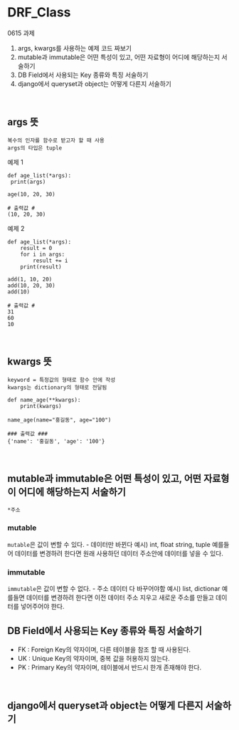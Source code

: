 # DRF_Class

0615 과제
 1. args, kwargs를 사용하는 예제 코드 짜보기
 3. mutable과 immutable은 어떤 특성이 있고, 어떤 자료형이 어디에 해당하는지 서술하기
 4. DB Field에서 사용되는 Key 종류와 특징 서술하기
 5. django에서 queryset과 object는 어떻게 다른지 서술하기
<br/>

## args 뜻
	복수의 인자를 함수로 받고자 할 때 사용
	args의 타입은 tuple

예제 1
```python3
def age_list(*args):
 print(args)
 
age(10, 20, 30)

# 출력값 #
(10, 20, 30)
```

예제 2
```python3
def age_list(*args):
    result = 0
    for i in args:
        result += i
    print(result)
    
add(1, 10, 20)
add(10, 20, 30)
add(10)

# 출력값 #
31
60
10
```
<br/>

## kwargs 뜻
	keyword = 특정값의 형태로 함수 안에 작성
	kwargs는 dictionary의 형태로 전달됨

```python3
def name_age(**kwargs):
	print(kwargs)
    
name_age(name="홍길동", age="100")

### 출력값 ###
{'name': '홍길동', 'age': '100'}
```
<br/>

## mutable과 immutable은 어떤 특성이 있고, 어떤 자료형이 어디에 해당하는지 서술하기
`*주소`

### mutable
`mutable`은 값이 변할 수 있다. - 데이터만 바뀐다
예시) int, float string, tuple 
예를들어 데이터를 변경하려 한다면 원래 사용하던 데이터 주소안에 데이터를 넣을 수 있다.
<br/>

### immutable
`immutable`은 값이 변할 수 없다. - 주소 데이터 다 바꾸어야함
예시) list, dictionar
예를들면 데이터를 변경하려 한다면 이전 데이터 주소 지우고 새로운 주소를 만들고 데이터를 넣어주어야 한다.
<br/>

## DB Field에서 사용되는 Key 종류와 특징 서술하기
- FK : Foreign Key의 약자이며, 다른 테이블을 참조 할 때 사용된다.
- UK : Unique Key의 약자이며, 중복 값을 허용하지 않는다.
- PK : Primary Key의 약자이며, 테이블에서 반드시 한개 존재해야 한다.
<br/>


## django에서 queryset과 object는 어떻게 다른지 서술하기
